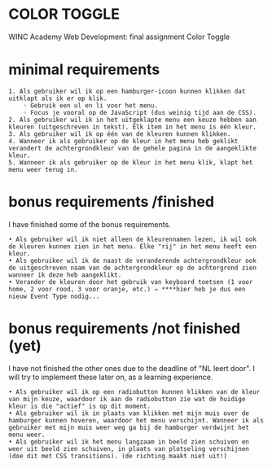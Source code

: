# COLOR TOGGLE
WINC Academy Web Development: final assignment Color Toggle


# minimal requirements

    1. Als gebruiker wil ik op een hamburger-icoon kunnen klikken dat uitklapt als ik er op klik.
        ◦ Gebruik een ul en li voor het menu.
        ◦ Focus je vooral op de JavaScript (dus weinig tijd aan de CSS).
    2. Als gebruiker wil ik in het uitgeklapte menu een keuze hebben aan kleuren (uitgeschreven in tekst). Elk item in het menu is één kleur.
    3. Als gebruiker wil ik op één van de kleuren kunnen klikken.
    4. Wanneer ik als gebruiker op de kleur in het menu heb geklikt verandert de achtergrondkleur van de gehele pagina in de aangeklikte kleur.
    5. Wanneer ik als gebruiker op de kleur in het menu klik, klapt het menu weer terug in.


# bonus requirements /finished
I have finished some of the bonus requirements.

    • Als gebruiker wil ik niet alleen de kleurennamen lezen, ik wil ook de kleuren kunnen zien in het menu. Elke "rij" in het menu heeft een kleur.
    • Als gebruiker wil ik de naast de veranderende achtergrondkleur ook de uitgeschreven naam van de achtergrondkleur op de achtergrond zien wanneer ik deze heb aangeklikt.
    • Verander de kleuren door het gebruik van keyboard toetsen (1 voor home, 2 voor rood, 3 voor oranje, etc.) ⇒ ****hier heb je dus een nieuw Event Type nodig...


# bonus requirements /not finished (yet) 
I have not finished the other ones due to the deadline of "NL leert door".
I will try to implement these later on, as a learning experience.

    • Als gebruiker wil ik op een radiobutton kunnen klikken van de kleur van mijn keuze, waardoor ik aan de radiobutton zie wat de huidige kleur is die "actief" is op dit moment.
    • Als gebruiker wil ik in plaats van klikken met mijn muis over de hamburger kunnen hoveren, waardoor het menu verschijnt. Wanneer ik als gebruiker met mijn muis weer weg ga bij de hamburger verdwijnt het menu weer.
    • Als gebruiker wil ik het menu langzaam in beeld zien schuiven en weer uit beeld zien schuiven, in plaats van plotseling verschijnen (doe dit met CSS transitions). (de richting maakt niet uit!)
    
